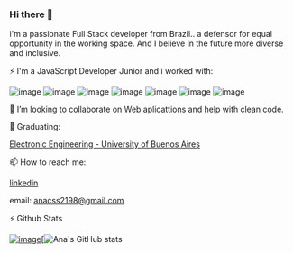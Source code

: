 
### Hi there 👋

i'm a passionate Full Stack developer from Brazil.. a defensor for equal opportunity in the working space. And I believe in the future more diverse and inclusive.

⚡ I'm a JavaScript Developer Junior and i worked with:

![image](https://user-images.githubusercontent.com/85584839/149003447-89df4792-1d77-45e3-a0a8-73e241d84e3a.png) ![image](https://user-images.githubusercontent.com/85584839/149003415-c4c4f667-ae27-4c50-97a3-cc63bfd8fc0a.png) ![image](https://user-images.githubusercontent.com/85584839/149003467-55a182c7-c334-492c-8c47-14d9607bdaa1.png) ![image](https://user-images.githubusercontent.com/85584839/149003303-b70f7bfa-7716-4676-8d23-a15239904533.png) ![image](https://user-images.githubusercontent.com/85584839/149003544-0d5d0473-ba79-487e-99e2-beb11effdaaa.png) ![image](https://user-images.githubusercontent.com/85584839/149012714-74007eb0-ddeb-4795-bea9-1bee1054bb24.png) ![image](https://user-images.githubusercontent.com/85584839/149012735-20fb4426-e4ea-4510-8d8a-0fdb8765fba1.png)

👯 I’m looking to collaborate on Web aplicattions and help with clean code. 

🏫 Graduating:

[Electronic Engineering - University of Buenos Aires](https://www.fi.uba.ar/grado/carreras/ingenieria-electronica)

📫 How to reach me: 

[linkedin](linkedin.com/in/acss2198)

email: anacss2198@gmail.com

⚡ Github Stats

[![image](https://github-readme-stats.vercel.app/api/top-langs/?username=anacss21&layout=compact&langs_count=7&theme=dark)](https://github.com/anuraghazra/github-readme-stats)[![Ana's GitHub stats](https://github-readme-stats.vercel.app/api?username=anacss21&show_icons=true&theme=dark&include_all_commits=true&count_private=true)





